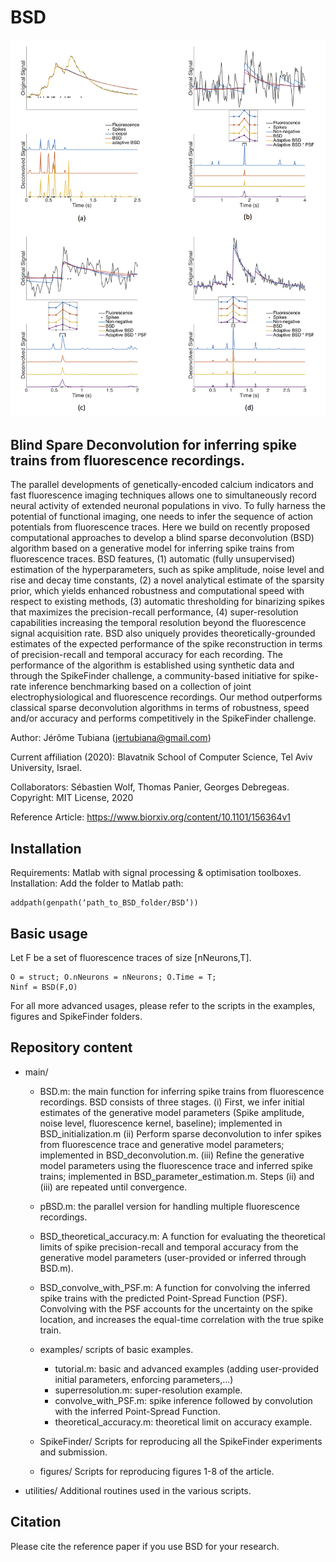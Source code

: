 #         BSD

![](example_BSD.png)

## Blind Spare Deconvolution for inferring spike trains from fluorescence recordings.

The parallel developments of genetically-encoded calcium indicators and fast fluorescence imaging techniques allows one to simultaneously record neural activity of extended neuronal populations in vivo. To fully harness the potential of functional imaging, one needs to infer the sequence of action potentials from fluorescence traces. Here we build on recently proposed computational approaches to develop a blind sparse deconvolution (BSD) algorithm based on a generative model for inferring spike trains from fluorescence traces. BSD features, (1) automatic (fully unsupervised) estimation of the hyperparameters, such as spike amplitude, noise level and rise and decay time constants, (2) a novel analytical estimate of the sparsity prior, which yields enhanced robustness and computational speed with respect to existing methods, (3) automatic thresholding for binarizing spikes that maximizes the precision-recall performance, (4) super-resolution capabilities increasing the temporal resolution beyond the fluorescence signal acquisition rate. BSD also uniquely provides theoretically-grounded estimates of the expected performance of the spike reconstruction in terms of precision-recall and temporal accuracy for each recording. The performance of the algorithm is established using synthetic data and through the SpikeFinder challenge, a community-based initiative for spike-rate inference benchmarking based on a collection of joint electrophysiological and fluorescence recordings. Our method outperforms classical sparse deconvolution algorithms in terms of robustness, speed and/or accuracy and performs competitively in the SpikeFinder challenge.


Author: Jérôme Tubiana (jertubiana@gmail.com)

Current affiliation (2020): Blavatnik School of Computer Science, Tel Aviv University, Israel.

Collaborators: Sébastien Wolf, Thomas Panier, Georges Debregeas.
Copyright: MIT License, 2020

Reference Article: https://www.biorxiv.org/content/10.1101/156364v1


## Installation

Requirements: Matlab with signal processing & optimisation toolboxes.
Installation: Add the folder to Matlab path:

```
addpath(genpath(‘path_to_BSD_folder/BSD’))
```

## Basic usage
Let F be a set of fluorescence traces of size [nNeurons,T].

```
O = struct; O.nNeurons = nNeurons; O.Time = T;
Ninf = BSD(F,O)
```

For all more advanced usages, please refer to the scripts in the examples, figures and SpikeFinder folders.


## Repository content
- main/
  - BSD.m: the main function for inferring spike trains from fluorescence recordings. BSD consists of three stages. (i) First, we infer initial estimates of the generative model parameters (Spike amplitude, noise level, fluorescence kernel, baseline); implemented in BSD_initialization.m (ii) Perform sparse deconvolution to infer spikes from fluorescence trace and generative model parameters; implemented in BSD_deconvolution.m. (iii) Refine the generative model parameters using the fluorescence trace and inferred spike trains; implemented in BSD_parameter_estimation.m. Steps (ii) and (iii) are repeated until convergence.
  - pBSD.m: the parallel version for handling multiple fluorescence recordings.

  - BSD_theoretical_accuracy.m: A function for evaluating the theoretical limits of spike precision-recall and temporal accuracy from the generative model parameters (user-provided or inferred through BSD.m).

  - BSD_convolve_with_PSF.m: A function for convolving the inferred spike trains with the predicted Point-Spread Function (PSF). Convolving with the PSF accounts for the uncertainty on the spike location, and increases the equal-time correlation with the true spike train.

  - examples/ scripts of basic examples.
    - tutorial.m: basic and advanced examples (adding user-provided initial parameters, enforcing parameters,...)
    - superresolution.m: super-resolution example.
    - convolve_with_PSF.m: spike inference followed by convolution with the inferred Point-Spread Function.
    - theoretical_accuracy.m: theoretical limit on accuracy example.


  - SpikeFinder/ Scripts for reproducing all the SpikeFinder experiments and submission.

  - figures/ Scripts for reproducing figures 1-8 of the article.

- utilities/ Additional routines used in the various scripts.




## Citation

Please cite the reference paper if you use BSD for your research.
